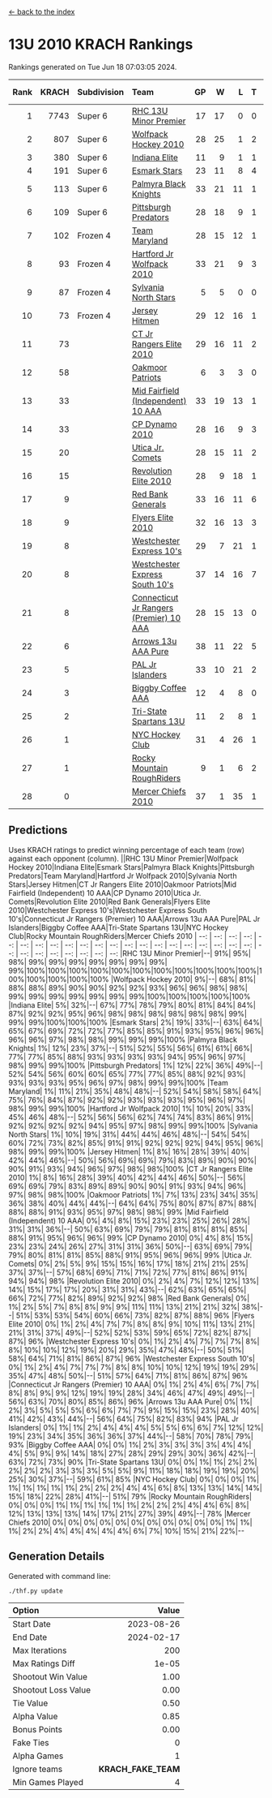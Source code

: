 [<- back to the index](readme.md)
# 13U 2010 KRACH Rankings
Rankings generated on Tue Jun 18 07:03:05 2024.

Rank|KRACH|Subdivision|Team|GP|W|L|T|OTW|OTL|SoS|Exp Wins|Win Diff
---:|---:|:---|:---|---:|---:|---:|---:|---:|---:|---:|---:|---:
1|7743|Super 6|[RHC 13U Minor Premier](https://gamesheetstats.com/seasons/3664/teams/140959/schedule)|17|17|0|0|3|0|82|17.8|-0.0
2|807|Super 6|[Wolfpack Hockey 2010](https://gamesheetstats.com/seasons/3664/teams/140960/schedule)|28|25|1|2|0|1|69|26.9|0.0
3|380|Super 6|[Indiana Elite](https://gamesheetstats.com/seasons/3664/teams/144350/schedule)|11|9|1|1|0|0|70|10.4|0.0
4|191|Super 6|[Esmark Stars](https://gamesheetstats.com/seasons/3664/teams/140972/schedule)|23|11|8|4|0|2|854|13.9|0.0
5|113|Super 6|[Palmyra Black Knights](https://gamesheetstats.com/seasons/3664/teams/140973/schedule)|33|21|11|1|0|0|554|22.4|0.0
6|109|Super 6|[Pittsburgh Predators](https://gamesheetstats.com/seasons/3664/teams/140974/schedule)|28|18|9|1|2|1|92|19.4|0.0
7|102|Frozen 4|[Team Maryland](https://gamesheetstats.com/seasons/3664/teams/140976/schedule)|28|15|12|1|3|0|652|16.4|0.0
8|93|Frozen 4|[Hartford Jr Wolfpack 2010](https://gamesheetstats.com/seasons/3664/teams/140957/schedule)|33|21|9|3|0|2|535|23.4|0.0
9|87|Frozen 4|[Sylvania North Stars](https://gamesheetstats.com/seasons/3664/teams/199817/schedule)|5|5|0|0|0|0|2|5.9|0.0
10|73|Frozen 4|[Jersey Hitmen](https://gamesheetstats.com/seasons/3664/teams/140961/schedule)|29|12|16|1|3|3|1192|13.4|0.0
11|73||[CT Jr Rangers Elite 2010](https://gamesheetstats.com/seasons/3664/teams/140955/schedule)|29|16|11|2|1|1|613|17.9|0.0
12|58||[Oakmoor Patriots](https://gamesheetstats.com/seasons/3664/teams/162748/schedule)|6|3|3|0|0|0|141|3.9|0.0
13|33||[Mid Fairfield (Independent) 10 AAA](https://gamesheetstats.com/seasons/3664/teams/140956/schedule)|33|19|13|1|3|2|84|20.4|0.0
14|33||[CP Dynamo 2010](https://gamesheetstats.com/seasons/3664/teams/140968/schedule)|28|16|9|3|1|2|61|18.4|0.0
15|20||[Utica Jr. Comets](https://gamesheetstats.com/seasons/3664/teams/140970/schedule)|28|15|11|2|2|0|29|16.9|0.0
16|15||[Revolution Elite 2010](https://gamesheetstats.com/seasons/3664/teams/140975/schedule)|28|9|18|1|0|0|373|10.4|0.0
17|9||[Red Bank Generals](https://gamesheetstats.com/seasons/3664/teams/140962/schedule)|33|16|11|6|0|1|14|19.9|0.0
18|9||[Flyers Elite 2010](https://gamesheetstats.com/seasons/3664/teams/140963/schedule)|32|16|13|3|1|0|16|18.4|0.0
19|8||[Westchester Express 10's](https://gamesheetstats.com/seasons/3664/teams/140967/schedule)|29|7|21|1|0|1|633|8.4|0.0
20|8||[Westchester Express South 10's](https://gamesheetstats.com/seasons/3664/teams/140971/schedule)|37|14|16|7|1|2|23|18.4|0.0
21|8||[Connecticut Jr Rangers (Premier) 10 AAA](https://gamesheetstats.com/seasons/3664/teams/140958/schedule)|28|15|13|0|1|0|14|15.9|0.0
22|6||[Arrows 13u AAA Pure](https://gamesheetstats.com/seasons/3664/teams/140965/schedule)|38|11|22|5|1|2|67|14.4|0.0
23|5||[PAL Jr Islanders](https://gamesheetstats.com/seasons/3664/teams/140969/schedule)|33|10|21|2|0|1|31|11.9|0.0
24|3||[Biggby Coffee AAA](https://gamesheetstats.com/seasons/3664/teams/144347/schedule)|12|4|8|0|0|1|86|4.9|0.0
25|2||[Tri-State Spartans 13U](https://gamesheetstats.com/seasons/3664/teams/144349/schedule)|11|2|8|1|1|0|62|3.4|0.0
26|1||[NYC Hockey Club](https://gamesheetstats.com/seasons/3664/teams/140966/schedule)|31|4|26|1|0|1|77|5.4|0.0
27|1||[Rocky Mountain RoughRiders](https://gamesheetstats.com/seasons/3664/teams/144348/schedule)|9|1|6|2|0|0|31|2.9|0.0
28|0||[Mercer Chiefs 2010](https://gamesheetstats.com/seasons/3664/teams/140964/schedule)|37|1|35|1|0|0|16|2.4|0.0

## Predictions
Uses KRACH ratings to predict winning percentage of each team (row) against each opponent (column).
||RHC 13U Minor Premier|Wolfpack Hockey 2010|Indiana Elite|Esmark Stars|Palmyra Black Knights|Pittsburgh Predators|Team Maryland|Hartford Jr Wolfpack 2010|Sylvania North Stars|Jersey Hitmen|CT Jr Rangers Elite 2010|Oakmoor Patriots|Mid Fairfield (Independent) 10 AAA|CP Dynamo 2010|Utica Jr. Comets|Revolution Elite 2010|Red Bank Generals|Flyers Elite 2010|Westchester Express 10's|Westchester Express South 10's|Connecticut Jr Rangers (Premier) 10 AAA|Arrows 13u AAA Pure|PAL Jr Islanders|Biggby Coffee AAA|Tri-State Spartans 13U|NYC Hockey Club|Rocky Mountain RoughRiders|Mercer Chiefs 2010
| --: | --: | --: | --: | --: | --: | --: | --: | --: | --: | --: | --: | --: | --: | --: | --: | --: | --: | --: | --: | --: | --: | --: | --: | --: | --: | --: | --: | --: 
|RHC 13U Minor Premier|--| 91%| 95%| 98%| 99%| 99%| 99%| 99%| 99%| 99%| 99%| 99%|100%|100%|100%|100%|100%|100%|100%|100%|100%|100%|100%|100%|100%|100%|100%|100%
|Wolfpack Hockey 2010|  9%|--| 68%| 81%| 88%| 88%| 89%| 90%| 90%| 92%| 92%| 93%| 96%| 96%| 98%| 98%| 99%| 99%| 99%| 99%| 99%| 99%| 99%|100%|100%|100%|100%|100%
|Indiana Elite|  5%| 32%|--| 67%| 77%| 78%| 79%| 80%| 81%| 84%| 84%| 87%| 92%| 92%| 95%| 96%| 98%| 98%| 98%| 98%| 98%| 98%| 99%| 99%| 99%|100%|100%|100%
|Esmark Stars|  2%| 19%| 33%|--| 63%| 64%| 65%| 67%| 69%| 72%| 72%| 77%| 85%| 85%| 91%| 93%| 95%| 96%| 96%| 96%| 96%| 97%| 98%| 98%| 99%| 99%| 99%|100%
|Palmyra Black Knights|  1%| 12%| 23%| 37%|--| 51%| 52%| 55%| 56%| 61%| 61%| 66%| 77%| 77%| 85%| 88%| 93%| 93%| 93%| 93%| 94%| 95%| 96%| 97%| 98%| 99%| 99%|100%
|Pittsburgh Predators|  1%| 12%| 22%| 36%| 49%|--| 52%| 54%| 56%| 60%| 60%| 65%| 77%| 77%| 85%| 88%| 92%| 93%| 93%| 93%| 93%| 95%| 96%| 97%| 98%| 99%| 99%|100%
|Team Maryland|  1%| 11%| 21%| 35%| 48%| 48%|--| 52%| 54%| 58%| 58%| 64%| 75%| 76%| 84%| 87%| 92%| 92%| 93%| 93%| 93%| 95%| 96%| 97%| 98%| 99%| 99%|100%
|Hartford Jr Wolfpack 2010|  1%| 10%| 20%| 33%| 45%| 46%| 48%|--| 52%| 56%| 56%| 62%| 74%| 74%| 83%| 86%| 91%| 92%| 92%| 92%| 92%| 94%| 95%| 97%| 98%| 99%| 99%|100%
|Sylvania North Stars|  1%| 10%| 19%| 31%| 44%| 44%| 46%| 48%|--| 54%| 54%| 60%| 72%| 73%| 82%| 85%| 91%| 91%| 92%| 92%| 92%| 94%| 95%| 96%| 98%| 99%| 99%|100%
|Jersey Hitmen|  1%|  8%| 16%| 28%| 39%| 40%| 42%| 44%| 46%|--| 50%| 56%| 69%| 69%| 79%| 83%| 89%| 90%| 90%| 90%| 91%| 93%| 94%| 96%| 97%| 98%| 98%|100%
|CT Jr Rangers Elite 2010|  1%|  8%| 16%| 28%| 39%| 40%| 42%| 44%| 46%| 50%|--| 56%| 69%| 69%| 79%| 83%| 89%| 89%| 90%| 90%| 91%| 93%| 94%| 96%| 97%| 98%| 98%|100%
|Oakmoor Patriots|  1%|  7%| 13%| 23%| 34%| 35%| 36%| 38%| 40%| 44%| 44%|--| 64%| 64%| 75%| 80%| 87%| 87%| 88%| 88%| 88%| 91%| 93%| 95%| 97%| 98%| 98%| 99%
|Mid Fairfield (Independent) 10 AAA|  0%|  4%|  8%| 15%| 23%| 23%| 25%| 26%| 28%| 31%| 31%| 36%|--| 50%| 63%| 69%| 79%| 79%| 81%| 81%| 81%| 85%| 88%| 91%| 95%| 96%| 96%| 99%
|CP Dynamo 2010|  0%|  4%|  8%| 15%| 23%| 23%| 24%| 26%| 27%| 31%| 31%| 36%| 50%|--| 63%| 69%| 79%| 79%| 80%| 81%| 81%| 85%| 88%| 91%| 95%| 96%| 96%| 99%
|Utica Jr. Comets|  0%|  2%|  5%|  9%| 15%| 15%| 16%| 17%| 18%| 21%| 21%| 25%| 37%| 37%|--| 57%| 68%| 69%| 71%| 71%| 72%| 77%| 81%| 86%| 91%| 94%| 94%| 98%
|Revolution Elite 2010|  0%|  2%|  4%|  7%| 12%| 12%| 13%| 14%| 15%| 17%| 17%| 20%| 31%| 31%| 43%|--| 62%| 63%| 65%| 65%| 66%| 72%| 77%| 82%| 89%| 92%| 92%| 98%
|Red Bank Generals|  0%|  1%|  2%|  5%|  7%|  8%|  8%|  9%|  9%| 11%| 11%| 13%| 21%| 21%| 32%| 38%|--| 51%| 53%| 53%| 54%| 60%| 66%| 73%| 82%| 87%| 88%| 96%
|Flyers Elite 2010|  0%|  1%|  2%|  4%|  7%|  7%|  8%|  8%|  9%| 10%| 11%| 13%| 21%| 21%| 31%| 37%| 49%|--| 52%| 52%| 53%| 59%| 65%| 72%| 82%| 87%| 87%| 96%
|Westchester Express 10's|  0%|  1%|  2%|  4%|  7%|  7%|  7%|  8%|  8%| 10%| 10%| 12%| 19%| 20%| 29%| 35%| 47%| 48%|--| 50%| 51%| 58%| 64%| 71%| 81%| 86%| 87%| 96%
|Westchester Express South 10's|  0%|  1%|  2%|  4%|  7%|  7%|  7%|  8%|  8%| 10%| 10%| 12%| 19%| 19%| 29%| 35%| 47%| 48%| 50%|--| 51%| 57%| 64%| 71%| 81%| 86%| 87%| 96%
|Connecticut Jr Rangers (Premier) 10 AAA|  0%|  1%|  2%|  4%|  6%|  7%|  7%|  8%|  8%|  9%|  9%| 12%| 19%| 19%| 28%| 34%| 46%| 47%| 49%| 49%|--| 56%| 63%| 70%| 80%| 85%| 86%| 96%
|Arrows 13u AAA Pure|  0%|  1%|  2%|  3%|  5%|  5%|  5%|  6%|  6%|  7%|  7%|  9%| 15%| 15%| 23%| 28%| 40%| 41%| 42%| 43%| 44%|--| 56%| 64%| 75%| 82%| 83%| 94%
|PAL Jr Islanders|  0%|  1%|  1%|  2%|  4%|  4%|  4%|  5%|  5%|  6%|  6%|  7%| 12%| 12%| 19%| 23%| 34%| 35%| 36%| 36%| 37%| 44%|--| 58%| 70%| 78%| 79%| 93%
|Biggby Coffee AAA|  0%|  0%|  1%|  2%|  3%|  3%|  3%|  3%|  4%|  4%|  4%|  5%|  9%|  9%| 14%| 18%| 27%| 28%| 29%| 29%| 30%| 36%| 42%|--| 63%| 72%| 73%| 90%
|Tri-State Spartans 13U|  0%|  0%|  1%|  1%|  2%|  2%|  2%|  2%|  2%|  3%|  3%|  3%|  5%|  5%|  9%| 11%| 18%| 18%| 19%| 19%| 20%| 25%| 30%| 37%|--| 59%| 61%| 85%
|NYC Hockey Club|  0%|  0%|  0%|  1%|  1%|  1%|  1%|  1%|  1%|  2%|  2%|  2%|  4%|  4%|  6%|  8%| 13%| 13%| 14%| 14%| 15%| 18%| 22%| 28%| 41%|--| 51%| 79%
|Rocky Mountain RoughRiders|  0%|  0%|  0%|  1%|  1%|  1%|  1%|  1%|  1%|  2%|  2%|  2%|  4%|  4%|  6%|  8%| 12%| 13%| 13%| 13%| 14%| 17%| 21%| 27%| 39%| 49%|--| 78%
|Mercer Chiefs 2010|  0%|  0%|  0%|  0%|  0%|  0%|  0%|  0%|  0%|  0%|  0%|  1%|  1%|  1%|  2%|  2%|  4%|  4%|  4%|  4%|  4%|  6%|  7%| 10%| 15%| 21%| 22%|--

## Generation Details

Generated with command line:
```
./thf.py update
```

| Option | Value |
| :----- | ----: |
| Start Date | 2023-08-26 |
| End Date | 2024-02-17 |
| Max Iterations | 200 |
| Max Ratings Diff | 1e-05 |
| Shootout Win Value | 1.00 |
| Shootout Loss Value | 0.00 |
| Tie Value | 0.50 |
| Alpha Value | 0.85 |
| Bonus Points | 0.00 |
| Fake Ties | 0 |
| Alpha Games | 1 |
| Ignore teams | __KRACH_FAKE_TEAM__ |
| Min Games Played | 4 |

